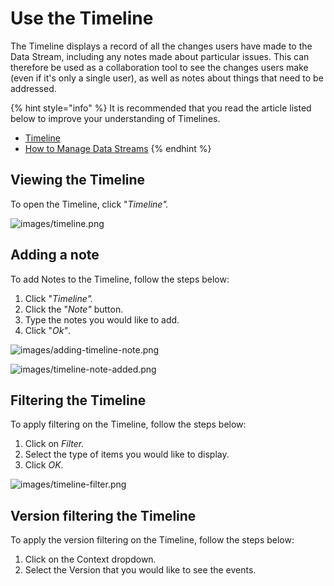 # Use the Timeline

The Timeline displays a record of all the changes users have made to the Data Stream, including any notes made about particular issues. This can therefore be used as a collaboration tool to see the changes users make (even if it's only a single user), as well as notes about things that need to be addressed.

{% hint style="info" %}
It is recommended that you read the article listed below to improve your understanding of Timelines.

* [Timeline](../../concepts/data-stream/timeline.md)
* [How to Manage Data Streams](manage-data-streams.md)
{% endhint %}

## Viewing the Timeline

To open the Timeline, click "_Timeline"._

![images/timeline.png](images/timeline.png)

## Adding a note

To add Notes to the Timeline, follow the steps below:

1. Click "_Timeline"._
2. Click the "_Note"_ button.
3. Type the notes you would like to add.
4. Click "_Ok"_.

![images/adding-timeline-note.png](images/adding-timeline-note.png)

![images/timeline-note-added.png](images/timeline-note-added.png)

## Filtering the Timeline

To apply filtering on the Timeline, follow the steps below:

1. Click on _Filter._
2. Select the type of items you would like to display.
3. Click _OK_.

![images/timeline-filter.png](images/timeline-filter.png)

## Version filtering the Timeline

To apply the version filtering on the Timeline, follow the steps below:

1. Click on the Context dropdow&#x6E;_._
2. Select the Version that you would like to see the events.

<figure><img src="../../.gitbook/assets/timeline-version-filter.png" alt=""><figcaption></figcaption></figure>


